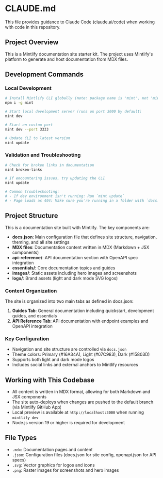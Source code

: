 # CLAUDE.md

This file provides guidance to Claude Code (claude.ai/code) when working with code in this repository.

## Project Overview

This is a Mintlify documentation site starter kit. The project uses Mintlify's platform to generate and host documentation from MDX files.

## Development Commands

### Local Development
```bash
# Install Mintlify CLI globally (note: package name is 'mint', not 'mintlify')
npm i -g mint

# Start local development server (runs on port 3000 by default)
mint dev

# Start on custom port
mint dev --port 3333

# Update CLI to latest version
mint update
```

### Validation and Troubleshooting
```bash
# Check for broken links in documentation
mint broken-links

# If encountering issues, try updating the CLI
mint update

# Common troubleshooting:
# - If dev environment isn't running: Run `mint update`
# - Page loads as 404: Make sure you're running in a folder with `docs.json`
```

## Project Structure

This is a documentation site built with Mintlify. The key components are:

- **docs.json**: Main configuration file that defines site structure, navigation, theming, and all site settings
- **MDX files**: Documentation content written in MDX (Markdown + JSX components)
- **api-reference/**: API documentation section with OpenAPI spec integration
- **essentials/**: Core documentation topics and guides
- **images/**: Static assets including hero images and screenshots
- **logo/**: Brand assets (light and dark mode SVG logos)

### Content Organization

The site is organized into two main tabs as defined in docs.json:

1. **Guides Tab**: General documentation including quickstart, development guides, and essentials
2. **API Reference Tab**: API documentation with endpoint examples and OpenAPI integration

### Key Configuration

- Navigation and site structure are controlled via `docs.json`
- Theme colors: Primary (#16A34A), Light (#07C983), Dark (#15803D)
- Supports both light and dark mode logos
- Includes social links and external anchors to Mintlify resources

## Working with This Codebase

- All content is written in MDX format, allowing for both Markdown and JSX components
- The site auto-deploys when changes are pushed to the default branch (via Mintlify GitHub App)
- Local preview is available at `http://localhost:3000` when running `mintlify dev`
- Node.js version 19 or higher is required for development

## File Types

- `.mdx`: Documentation pages and content
- `.json`: Configuration files (docs.json for site config, openapi.json for API specs)
- `.svg`: Vector graphics for logos and icons
- `.png`: Raster images for screenshots and hero images